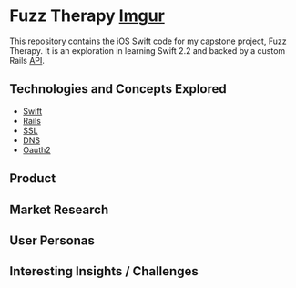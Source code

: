 # Fuzz Therapy [Imgur](http://i.imgur.com/t0uI7tf.png)

This repository contains the iOS Swift code for my capstone project, Fuzz Therapy. It is an exploration in learning Swift 2.2 and backed by a custom Rails [API](https://github.com/jadevance/fuzz-therapy).

## Technologies and Concepts Explored

+ [Swift](https://en.wikipedia.org/wiki/Swift_(programming_language))
+ [Rails](https://en.wikipedia.org/wiki/Ruby_on_Rails)
+ [SSL](https://en.wikipedia.org/wiki/Transport_Layer_Security)
+ [DNS](https://en.wikipedia.org/wiki/Domain_Name_System)
+ [Oauth2](https://en.wikipedia.org/wiki/OAuth)

## Product

## Market Research

## User Personas

## Interesting Insights / Challenges 
